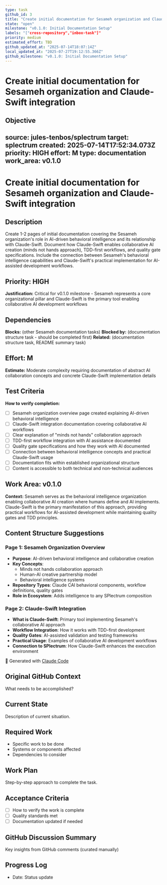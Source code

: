 ```yaml
---
type: task
github_id: 3
title: "Create initial documentation for Sesameh organization and Claude-Swift integration"
state: "open"
milestone: "v0.1.0: Initial Documentation Setup"
labels: "["cross-repository","inbox-task"]"
priority: medium
estimated_effort: TBD
github_updated_at: "2025-07-14T18:07:14Z"
local_updated_at: "2025-07-27T19:12:55.366Z"
github_milestone: "v0.1.0: Initial Documentation Setup"
---
```


# Create initial documentation for Sesameh organization and Claude-Swift integration

Objective
---
source: jules-tenbos/splectrum
target: splectrum
created: 2025-07-14T17:52:34.073Z
priority: HIGH
effort: M
type: documentation
work_area: v0.1.0
---

# Create initial documentation for Sesameh organization and Claude-Swift integration

## Description
Create 1-2 pages of initial documentation covering the Sesameh organization's role in AI-driven behavioral intelligence and its relationship with Claude-Swift. Document how Claude-Swift enables collaborative AI creation (minds not hands approach), TDD-first workflows, and quality gate specifications. Include the connection between Sesameh's behavioral intelligence capabilities and Claude-Swift's practical implementation for AI-assisted development workflows.

## Priority: HIGH
**Justification:** Critical for v0.1.0 milestone - Sesameh represents a core organizational pillar and Claude-Swift is the primary tool enabling collaborative AI development workflows

## Dependencies
**Blocks:** (other Sesameh documentation tasks)
**Blocked by:** (documentation structure task - should be completed first)
**Related:** (documentation structure task, README summary task)

## Effort: M
**Estimate:** Moderate complexity requiring documentation of abstract AI collaboration concepts and concrete Claude-Swift implementation details

## Test Criteria
**How to verify completion:**
- [ ] Sesameh organization overview page created explaining AI-driven behavioral intelligence
- [ ] Claude-Swift integration documentation covering collaborative AI workflows
- [ ] Clear explanation of "minds not hands" collaboration approach
- [ ] TDD-first workflow integration with AI assistance documented
- [ ] Quality gate specifications and how they work with AI documented
- [ ] Connection between behavioral intelligence concepts and practical Claude-Swift usage
- [ ] Documentation fits within established organizational structure
- [ ] Content is accessible to both technical and non-technical audiences

## Work Area: v0.1.0
**Context:** Sesameh serves as the behavioral intelligence organization enabling collaborative AI creation where humans define and AI implements. Claude-Swift is the primary manifestation of this approach, providing practical workflows for AI-assisted development while maintaining quality gates and TDD principles.

## Content Structure Suggestions

### Page 1: Sesameh Organization Overview
- **Purpose**: AI-driven behavioral intelligence and collaborative creation
- **Key Concepts**: 
  - Minds not hands collaboration approach
  - Human-AI creative partnership model
  - Behavioral intelligence systems
- **Repository Types**: Claude CAI behavioral components, workflow definitions, quality gates
- **Role in Ecosystem**: Adds intelligence to any SPlectrum composition

### Page 2: Claude-Swift Integration
- **What is Claude-Swift**: Primary tool implementing Sesameh's collaborative AI approach
- **Workflow Integration**: How it works with TDD-first development
- **Quality Gates**: AI-assisted validation and testing frameworks
- **Practical Usage**: Examples of collaborative AI development workflows
- **Connection to SPlectrum**: How Claude-Swift enhances the execution environment

🤖 Generated with [Claude Code](https://claude.ai/code)

## Original GitHub Context
What needs to be accomplished?

## Current State
Description of current situation.

## Required Work
- Specific work to be done
- Systems or components affected
- Dependencies to consider

## Work Plan
Step-by-step approach to complete the task.

## Acceptance Criteria
- [ ] How to verify the work is complete
- [ ] Quality standards met
- [ ] Documentation updated if needed

## GitHub Discussion Summary
Key insights from GitHub comments (curated manually)

## Progress Log
- Date: Status update
